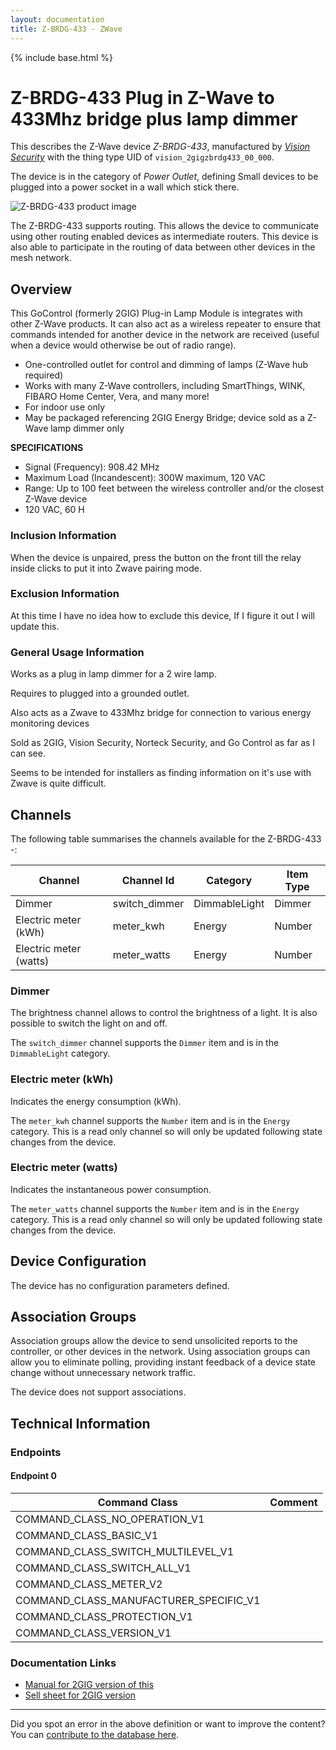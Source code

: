 ```yaml
---
layout: documentation
title: Z-BRDG-433 - ZWave
---
```


{% include base.html %}

# Z-BRDG-433 Plug in Z-Wave to 433Mhz bridge plus lamp dimmer
This describes the Z-Wave device *Z-BRDG-433*, manufactured by *[Vision Security](http://www.visionsecurity.com.tw/)* with the thing type UID of ```vision_2gigzbrdg433_00_000```.

The device is in the category of *Power Outlet*, defining Small devices to be plugged into a power socket in a wall which stick there.

![Z-BRDG-433 product image](https://www.cd-jackson.com/zwave_device_uploads/978/978_default.jpg)


The Z-BRDG-433 supports routing. This allows the device to communicate using other routing enabled devices as intermediate routers.  This device is also able to participate in the routing of data between other devices in the mesh network.

## Overview

This GoControl (formerly 2GIG) Plug-in Lamp Module is integrates with other Z-Wave products. It can also act as a wireless repeater to ensure that commands intended for another device in the network are received (useful when a device would otherwise be out of radio range).

  * One-controlled outlet for control and dimming of lamps (Z-Wave hub required)
  * Works with many Z-Wave controllers, including SmartThings, WINK, FIBARO Home Center, Vera, and many more!
  * For indoor use only
  * May be packaged referencing 2GIG Energy Bridge; device sold as a Z-Wave lamp dimmer only

**SPECIFICATIONS**

  * Signal (Frequency): 908.42 MHz
  * Maximum Load (Incandescent): 300W maximum, 120 VAC
  * Range: Up to 100 feet between the wireless controller and/or the closest Z-Wave device
  * 120 VAC, 60 H

### Inclusion Information

When the device is unpaired, press the button on the front till the relay inside clicks to put it into Zwave pairing mode.

### Exclusion Information

At this time I have no idea how to exclude this device, If I figure it out I will update this.

### General Usage Information

Works as a plug in lamp dimmer for a 2 wire lamp.

Requires to plugged into a grounded outlet.

Also acts as a Zwave to 433Mhz bridge for connection to various energy monitoring devices

Sold as 2GIG, Vision Security, Norteck Security, and Go Control as far as I can see.

Seems to be intended for installers as finding information on it's use with Zwave is quite difficult.

## Channels

The following table summarises the channels available for the Z-BRDG-433 -:

| Channel | Channel Id | Category | Item Type |
|---------|------------|----------|-----------|
| Dimmer | switch_dimmer | DimmableLight | Dimmer | 
| Electric meter (kWh) | meter_kwh | Energy | Number | 
| Electric meter (watts) | meter_watts | Energy | Number | 

### Dimmer

The brightness channel allows to control the brightness of a light.
            It is also possible to switch the light on and off.

The ```switch_dimmer``` channel supports the ```Dimmer``` item and is in the ```DimmableLight``` category.

### Electric meter (kWh)

Indicates the energy consumption (kWh).

The ```meter_kwh``` channel supports the ```Number``` item and is in the ```Energy``` category. This is a read only channel so will only be updated following state changes from the device.

### Electric meter (watts)

Indicates the instantaneous power consumption.

The ```meter_watts``` channel supports the ```Number``` item and is in the ```Energy``` category. This is a read only channel so will only be updated following state changes from the device.



## Device Configuration

The device has no configuration parameters defined.

## Association Groups

Association groups allow the device to send unsolicited reports to the controller, or other devices in the network. Using association groups can allow you to eliminate polling, providing instant feedback of a device state change without unnecessary network traffic.

The device does not support associations.
## Technical Information

### Endpoints

#### Endpoint 0

| Command Class | Comment |
|---------------|---------|
| COMMAND_CLASS_NO_OPERATION_V1| |
| COMMAND_CLASS_BASIC_V1| |
| COMMAND_CLASS_SWITCH_MULTILEVEL_V1| |
| COMMAND_CLASS_SWITCH_ALL_V1| |
| COMMAND_CLASS_METER_V2| |
| COMMAND_CLASS_MANUFACTURER_SPECIFIC_V1| |
| COMMAND_CLASS_PROTECTION_V1| |
| COMMAND_CLASS_VERSION_V1| |

### Documentation Links

* [Manual for 2GIG version of this](https://www.cd-jackson.com/zwave_device_uploads/978/2GIG-Z-BRDG-433-Manual.pdf)
* [Sell sheet for 2GIG version](https://www.cd-jackson.com/zwave_device_uploads/978/NPA-Energy-Bridge-1.pdf)

---

Did you spot an error in the above definition or want to improve the content?
You can [contribute to the database here](http://www.cd-jackson.com/index.php/zwave/zwave-device-database/zwave-device-list/devicesummary/978).
